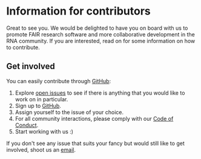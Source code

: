 # Information for contributors

Great to see you. We would be delighted to have you on board with us to promote
FAIR research software and more collaborative development in the RNA community.
If you are interested, read on for some information on how to
contribute.

## Get involved

You can easily contribute through [GitHub][github]:

1. Explore [open issues][issues] to see if there is anything that you would
   like to work on in particular.
2. Sign up to [GitHub][github].
3. Assign yourself to the issue of your choice.
4. For all community interactions, please comply with our [Code of
   Conduct][code-of-conduct].
5. Start working with us :)

If you don't see any issue that suits your fancy but would still like to get
involved, shoot us an [email](contact).

[code-of-conduct]: CODE_OF_CONDUCT.md
[contact]: <alexander.kanitz@alumni.ethz.ch>
[github]: <https://github.com/join>
[gsoc]: <https://summerofcode.withgoogle.com/>
[issues]: <https://github.com/iRNA-COSI/fair-rna/issues>
